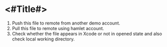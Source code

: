 #  <#Title#>

1. Push this file to remote from another demo account.
2. Pull this file to remote using hamlet account.
3. Check whether the file appears in Xcode or not in opened state and also check local working directory.
